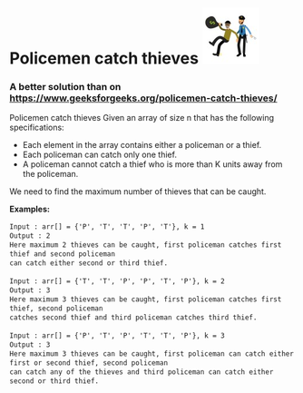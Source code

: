 # Policemen catch thieves ![alt text][pic] 
   
### A better solution than on https://www.geeksforgeeks.org/policemen-catch-thieves/  
  
Policemen catch thieves
Given an array of size n that has the following specifications:  
* Each element in the array contains either a policeman or a thief.
* Each policeman can catch only one thief.
* A policeman cannot catch a thief who is more than K units away from the policeman.  

We need to find the maximum number of thieves that can be caught.  
  
**Examples:**  
```
Input : arr[] = {'P', 'T', 'T', 'P', 'T'}, k = 1  
Output : 2
Here maximum 2 thieves can be caught, first policeman catches first thief and second policeman 
can catch either second or third thief.

Input : arr[] = {'T', 'T', 'P', 'P', 'T', 'P'}, k = 2  
Output : 3
Here maximum 3 thieves can be caught, first policeman catches first thief, second policeman 
catches second thief and third policeman catches third thief.

Input : arr[] = {'P', 'T', 'P', 'T', 'T', 'P'}, k = 3  
Output : 3
Here maximum 3 thieves can be caught, first policeman can catch either first or second thief, second policeman 
can catch any of the thieves and third policeman can catch either second or third thief.
```
[pic]: https://github.com/GorelikEdi/Policemen_and_Thieves/blob/master/pics/police-thief.jpg
